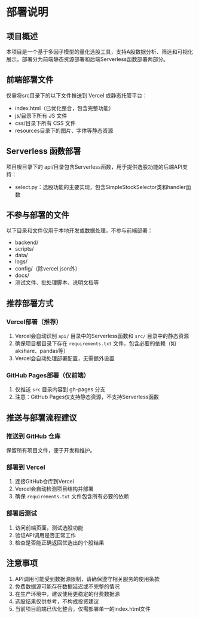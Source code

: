 # 部署说明

## 项目概述
本项目是一个基于多因子模型的量化选股工具，支持A股数据分析、筛选和可视化展示。部署分为前端静态资源部署和后端Serverless函数部署两部分。

## 前端部署文件

仅需将src目录下的以下文件推送到 Vercel 或静态托管平台：
- index.html（已优化整合，包含完整功能）
- js/目录下所有 JS 文件
- css/目录下所有 CSS 文件
- resources目录下的图片、字体等静态资源

## Serverless 函数部署

项目根目录下的 api/目录包含Serverless函数，用于提供选股功能的后端API支持：
- select.py：选股功能的主要实现，包含SimpleStockSelector类和handler函数

## 不参与部署的文件

以下目录和文件仅用于本地开发或数据处理，不参与前端部署：
- backend/
- scripts/
- data/
- logs/
- config/（除vercel.json外）
- docs/
- 测试文件、批处理脚本、说明文档等

## 推荐部署方式

### Vercel部署（推荐）

1. Vercel会自动识别 `api/` 目录中的Serverless函数和 `src/` 目录中的静态资源
2. 确保项目根目录下存在 `requirements.txt` 文件，包含必要的依赖（如akshare、pandas等）
3. Vercel会自动处理部署配置，无需额外设置

### GitHub Pages部署（仅前端）

1. 仅推送 `src` 目录内容到 gh-pages 分支
2. 注意：GitHub Pages仅支持静态资源，不支持Serverless函数

## 推送与部署流程建议

### 推送到 GitHub 仓库
保留所有项目文件，便于开发和维护。

### 部署到 Vercel

1. 连接GitHub仓库到Vercel
2. Vercel会自动检测项目结构并部署
3. 确保 `requirements.txt` 文件包含所有必要的依赖

### 部署后测试

1. 访问前端页面，测试选股功能
2. 验证API调用是否正常工作
3. 检查是否能正确返回优选出的个股结果

## 注意事项

1. API调用可能受到数据源限制，请确保遵守相关服务的使用条款
2. 免费数据源可能存在数据延迟或不完整的情况
3. 在生产环境中，建议使用更稳定的付费数据源
4. 选股结果仅供参考，不构成投资建议
5. 当前项目前端已优化整合，仅需部署单一的index.html文件